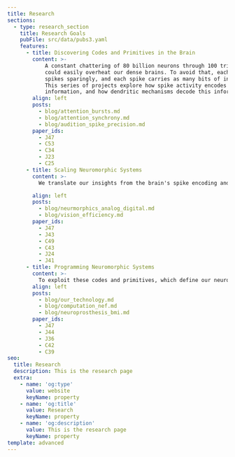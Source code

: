 ```yaml
---
title: Research
sections:
  - type: research_section
    title: Research Goals
    pubFile: src/data/pubs3.yaml
    features:
      - title: Discovering Codes and Primitives in the Brain
        content: >-
            A constant chattering of 80 billion neurons through 100 trillion synapses
            could easily overheat our dense brains. To avoid that, each neuron
            spikes sparingly, and each spike carries as many bits of information as possible.
            This series of projects explore how spike activity encodes
            information, and how dendritic mechanisms decode this information.
        align: left
        posts:
          - blog/attention_bursts.md
          - blog/attention_synchrony.md
          - blog/audition_spike_precision.md
        paper_ids:
          - J47
          - C53
          - C34
          - J23
          - C25
      - title: Scaling Neuromorphic Systems
        content: >-
          We translate our insights from the brain's spike encoding and dendritic decoding mechanisms to design neuromorphic hardware that realizes the same signaling codes and computational primitives. Such codes and primitives lead to more _scalable_ neuromorphic systems. As the problem size grows, the energy demands grow more favorably. For example, when there are only a few neurons chattering, a neuron can get its message across by increasing its volume (i.e, spiking at a higher rate), but when there are many neurons, it's much better for them to take turns (i.e, coordinate their spiking). Thus the latter code scales more favorably.

        align: left
        posts:
          - blog/neurmorphics_analog_digital.md
          - blog/vision_efficiency.md
        paper_ids:
          - J47
          - J43
          - C49
          - C43
          - J24
          - J41
      - title: Programming Neuromorphic Systems
        content: >-
          To exploit these codes and primitives, which define our neuromorphic hardware's instruction set and data operations, we must devise new algorithms. To this end, we develop a full software stack, with clean abstractions and a high-level user interface. We aim to solve broad engineering challenges such as migrating tasks from the datacenter to the smartphone. This would improve privacy, enhance user experience, and reduce carbon emissions.
        align: left
        posts:
          - blog/our_technology.md
          - blog/computation_nef.md
          - blog/neuroprosthesis_bmi.md
        paper_ids:
          - J47
          - J44
          - J36
          - C42
          - C39
seo:
  title: Research
  description: This is the research page
  extra:
    - name: 'og:type'
      value: website
      keyName: property
    - name: 'og:title'
      value: Research
      keyName: property
    - name: 'og:description'
      value: This is the research page
      keyName: property
template: advanced
---
```

